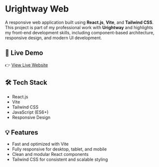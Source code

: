 # Urightway Web

A responsive web application built using **React.js**, **Vite**, and **Tailwind CSS**. This project is part of my professional work with **Urightway** and highlights my front-end development skills, including component-based architecture, responsive design, and modern UI development.

## 🚀 Live Demo

👉 [View Live Website](https://www.urightway.com)

## 🛠 Tech Stack

- React.js
- Vite
- Tailwind CSS
- JavaScript (ES6+)
- Responsive Design

## 💡 Features

- Fast and optimized with Vite
- Fully responsive for desktop, tablet, and mobile
- Clean and modular React components
- Tailwind CSS for consistent and scalable styling

